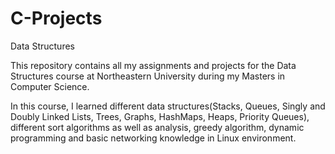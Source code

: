 # C-Projects

Data Structures

This repository contains all my assignments and projects for the Data Structures course 
at Northeastern University during my Masters in Computer Science.

In this course, I learned different data structures(Stacks, Queues, Singly and Doubly Linked Lists, 
Trees, Graphs, HashMaps, Heaps, Priority Queues), different sort algorithms as well as analysis, 
greedy algorithm, dynamic programming and basic networking knowledge in Linux environment.
